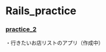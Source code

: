 # Rails_practice

<a href="https://github.com/ASO1801033/Rails_practice/tree/master/practice_2"><h3>practice_2</h3></a>
・行きたいお店リストのアプリ（作成中）